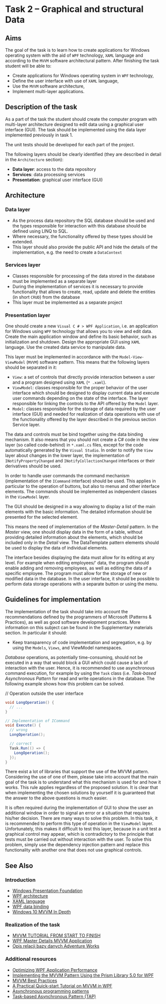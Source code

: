 
# Task 2 – Graphical and structural Data

## Aims

The goal of the task is to learn how to create applications for Windows operating system with the aid of `WPF` technology, `XAML` language and according to the `MVVM` software architectural pattern. After finishing the task student will be able to:

- Create applications for Windows operating system in `WPF` technology,
- Define the user interface with use of `XAML` language,
- Use the `MVVM` software architecture,
- Implement multi-layer applications.

## Description of the task

As a part of the task the student should create the computer program with multi-layer architecture designed to edit data using a graphical user interface (GUI). The task should be implemented using the data layer implemented previously in task 1.

The unit tests should be developed for each part of the project.

The following layers should be clearly identified (they are described in detail in the `Architecture` section):

- **Data layer**: access to the data repository
- **Services**: data processing services
- **Presentation**: graphical user interface (GUI)

## Architecture

### Data layer

- As the process data repository the SQL database should be used and the types responsible for interaction with this database should be defined using LINQ to SQL.
- Where necessary, the functionality offered by these types should be extended.
- This layer should also provide the public API and hide the details of the implementation, e.g. the need to create a `DataContext`

### Services layer

- Classes responsible for processing of the data stored in the database must be implemented as a separate layer
- During the implementation of services it is necessary to provide functionality that allows to create, read, update and delete the entities (in short `CRUD`) from the database
- This layer must be implemented as a separate project

### Presentation layer

One should create a new `Visual C # > WPF Application`, i.e. an application for Windows using `WPF` technology that allows you to view and edit data. Create the main application window and define its basic behavior, such as initialization and shutdown. Design the appropriate GUI using `XAML` language. Use the created data service to manipulate data.

This layer must be implemented in accordance with the `Model-View-ViewModel` (`MVVM`) software pattern. This means that the following layers should be separated in it:

- `View`: a set of controls that directly provide interaction between a user and a program designed using `XAML` (`* .xaml`).
- `ViewModel`: classes responsible for the proper behavior of the user interface which should be designed to display current data and execute user commands depending on the state of the interface. The layer responsible for linking the controls to the API offered by the `Model` layer.
- `Model`: classes responsible for the storage of data required by the user interface (GUI) and needed for realization of data operations with use of the functionality offered by the layer described in the previous section Service layer.

The data and controls must be bind together using the data binding mechanism. It also means that you should not create a C# code in the view layer (so called code-behind) in `*.xaml.cs` files, except for the code automatically generated by the `Visual Studio`. In order to notify the `View` layer about changes in the lower layer, the implementation of `INotifyPropertyChanged` and `INotifyCollectionChanged` interfaces or their derivatives should be used.

In order to handle user commands the command mechanism (implementation of the `ICommand` interface) should be used. This applies in particular to the operation of buttons, but also to menus and other interface elements. The commands should be implemented as independent classes in the `ViewModel` layer.

The GUI should be designed in a way allowing to display a list of the main elements with the basic information. The detailed information should be presented for the selected element.

This means the need of implementation of the *Master-Detail* pattern. In the *Master* view, one should display data in the form of a table, without providing detailed information about the elements, which should be included only in the *Detail* view. The DataTemplate pattern elements should be used to display the data of individual elements.

The interface besides displaying the data must allow for its editing at any level. For example when editing employees/' data, the program should enable adding and removing employees, as well as editing the data of a specific employee. The program must allow for the storage of new or modified data in the database. In the user interface, it should be possible to perform data storage operations with a separate button or using the menu.

## Guidelines for implementation

The implementation of the task should take into account the recommendations defined by the programmers of Microsoft (Patterns & Practices), as well as good software development practices. More information on this subject can be found in the Supplementary materials section. In particular it should:

- Keep transparency of code implementation and segregation, e.g. by using the `Models`, `Views`, and ViewModel namespaces.

*Database* operations, as potentially time-consuming, should not be executed in a way that would block a GUI which could cause a lack of interaction with the user. Hence, it is recommended to use asynchronous command execution, for example by using the `Task` class (i.e. *Task-based Asynchronous Pattern* for read and write operations in the database. The following example shows how this problem can be solved.

// Operation outside the user interface

```C#
void LongOperation() {
  // ...
}
```

``` C#
// Implementation of ICommand
void Execute() {
  // wrong
  LongOperation();

  // correct
  Task.Run(() => {
    LongOperation();
  });
}
```

There exist a lot of libraries that support the use of the MVVM pattern. Considering the use of one of them, please take into account that the main goal of the task is to understand what this mechanism is used for and how it works. This rule applies regardless of the proposed solution. It is clear that when implementing the chosen solutions by yourself it is guaranteed that the answer to the above questions is much easier.

It is often required during the implementation of GUI to show the user an additional window in order to signal an error or a situation that requires his/her decision. There are many ways to solve this problem. In this task, it is recommended to perform this type of operation in the `ViewModel` layer. Unfortunately, this makes it difficult to test this layer, because in a unit test a graphical control may appear, which is contradictory to the principle that tests must be carried out without interaction with the user. To solve this problem, simply use the dependency injection pattern and replace this functionality with another one that does not use graphical controls.

## See Also

### Introduction

- [Windows Presentation Foundation](http://msdn.microsoft.com/library/ms754130.aspx)
- [WPF architecture](http://msdn.microsoft.com/library/ms750441.aspx)
- [XAML language](http://msdn.microsoft.com/library/ms747122.aspx)
- [WPF data binding](http://msdn.microsoft.com/library/ms752347.aspx)
- [Windows 10 MVVM In Depth](https://channel9.msdn.com/events/DEVintersection/DEVintersection-2016/DEV12)

### Realization of the task

- [MVVM TUTORIAL FROM START TO FINISH](http://www.software-architects.com/devblog/2010/09/10/MVVM-Tutorial-from-Start-to-Finish)
- [WPF Master Details MVVM Application](http://www.codeproject.com/Articles/332615/WPF-Master-Details-MVVM-Application)
- [Opis relacji bazy danych Adventure Works](https://akela.mendelu.cz/~jprich/vyuka/db2/AdventureWorks2008_db_diagram.pdf)

### Additional resources

- [Optimizing WPF Application Performance](http://msdn.microsoft.com/library/aa970683.aspx)
- [Implementing the MVVM Pattern Using the Prism Library 5.0 for WPF](http://msdn.microsoft.com/library/gg405484.aspx)
- [MVVM Best Practices](https://channel9.msdn.com/Shows/Visual-Studio-Toolbox/MVVM-Best-Practices)
- [A Practical Quick-start Tutorial on MVVM in WPF](http://www.codeproject.com/Articles/81484/A-Practical-Quick-start-Tutorial-on-MVVM-in-WPF)
- [Asynchronous programming patterns](https://msdn.microsoft.com/library/jj152938.aspx)
- [Task-based Asynchronous Pattern (TAP)](https://msdn.microsoft.com/library/hh873175.aspx)
